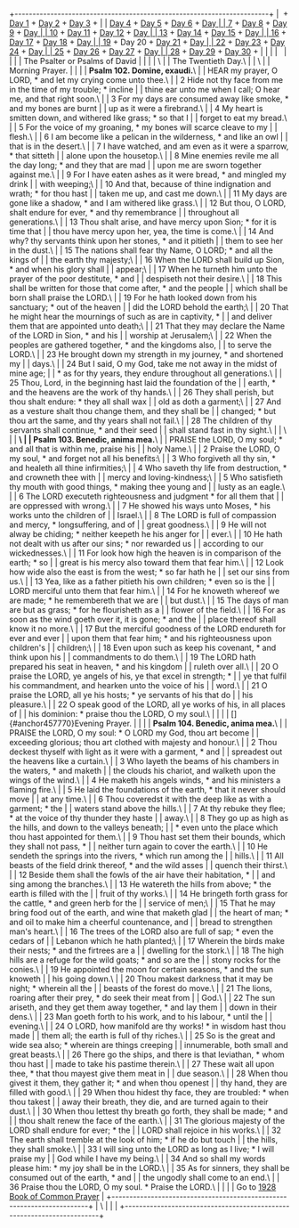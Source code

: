 +-----------------------------------------------------------------------+
|  + [Day 1](Day1.html) + [Day 2](Day2.html) + [Day 3](Day3.html) +     |
| [Day 4](Day4.html) + [Day 5](Day5.html) + [Day 6](Day6.html) + [Day   |
| 7](Day7.html) + [Day 8](Day8.html) + [Day 9](Day9.html) + [Day        |
| 10](Day10.html) + [Day 11](Day11.html) + [Day 12](Day12.html) + [Day  |
| 13](Day13.html) + [Day 14](Day14.html) + [Day 15](Day15.html) + [Day  |
| 16](Day16.html) + [Day 17](Day17.html) + [Day 18](Day18.html) + [Day  |
| 19](Day19.html) + Day 20 + [Day 21](Day21.html) + [Day                |
| 22](Day22.html) + [Day 23](Day23.html) + [Day 24](Day24.html) + [Day  |
| 25](Day25.html) + [Day 26](Day26.html) + [Day 27](Day27.html) + [Day  |
| 28](Day28.html) + [Day 29](Day29.html) + [Day 30](Day30.html) +       |
|                                                                       |
|                                                                       |
|                                                                       |
| The Psalter or Psalms of David                                        |
|                                                                       |
| \                                                                     |
| The Twentieth Day.\                                                   |
| \                                                                     |
| Morning Prayer.                                                       |
|                                                                       |
| **Psalm 102. Domine, exaudi.**\                                       |
| HEAR my prayer, O LORD, \* and let my crying come unto thee.\         |
| 2 Hide not thy face from me in the time of my trouble; \* incline     |
| thine ear unto me when I call; O hear me, and that right soon.\       |
| 3 For my days are consumed away like smoke, \* and my bones are burnt |
| up as it were a firebrand.\                                           |
| 4 My heart is smitten down, and withered like grass; \* so that I     |
| forget to eat my bread.\                                              |
| 5 For the voice of my groaning, \* my bones will scarce cleave to my  |
| flesh.\                                                               |
| 6 I am become like a pelican in the wilderness, \* and like an owl    |
| that is in the desert.\                                               |
| 7 I have watched, and am even as it were a sparrow, \* that sitteth   |
| alone upon the housetop.\                                             |
| 8 Mine enemies revile me all the day long; \* and they that are mad   |
| upon me are sworn together against me.\                               |
| 9 For I have eaten ashes as it were bread, \* and mingled my drink    |
| with weeping;\                                                        |
| 10 And that, because of thine indignation and wrath; \* for thou hast |
| taken me up, and cast me down.\                                       |
| 11 My days are gone like a shadow, \* and I am withered like grass.\  |
| 12 But thou, O LORD, shalt endure for ever, \* and thy remembrance    |
| throughout all generations.\                                          |
| 13 Thou shalt arise, and have mercy upon Sion; \* for it is time that |
| thou have mercy upon her, yea, the time is come.\                     |
| 14 And why? thy servants think upon her stones, \* and it pitieth     |
| them to see her in the dust.\                                         |
| 15 The nations shall fear thy Name, O LORD; \* and all the kings of   |
| the earth thy majesty;\                                               |
| 16 When the LORD shall build up Sion, \* and when his glory shall     |
| appear;\                                                              |
| 17 When he turneth him unto the prayer of the poor destitute, \* and  |
| despiseth not their desire.\                                          |
| 18 This shall be written for those that come after, \* and the people |
| which shall be born shall praise the LORD.\                           |
| 19 For he hath looked down from his sanctuary; \* out of the heaven   |
| did the LORD behold the earth;\                                       |
| 20 That he might hear the mournings of such as are in captivity, \*   |
| and deliver them that are appointed unto death;\                      |
| 21 That they may declare the Name of the LORD in Sion, \* and his     |
| worship at Jerusalem;\                                                |
| 22 When the peoples are gathered together, \* and the kingdoms also,  |
| to serve the LORD.\                                                   |
| 23 He brought down my strength in my journey, \* and shortened my     |
| days.\                                                                |
| 24 But I said, O my God, take me not away in the midst of mine age;   |
| \* as for thy years, they endure throughout all generations.\         |
| 25 Thou, Lord, in the beginning hast laid the foundation of the       |
| earth, \* and the heavens are the work of thy hands.\                 |
| 26 They shall perish, but thou shalt endure: \* they all shall wax    |
| old as doth a garment;\                                               |
| 27 And as a vesture shalt thou change them, and they shall be         |
| changed; \* but thou art the same, and thy years shall not fail.\     |
| 28 The children of thy servants shall continue, \* and their seed     |
| shall stand fast in thy sight.\                                       |
| \                                                                     |
| **\                                                                   |
| Psalm 103. Benedic, anima mea.**\                                     |
| PRAISE the LORD, O my soul; \* and all that is within me, praise his  |
| holy Name.\                                                           |
| 2 Praise the LORD, O my soul, \* and forget not all his benefits:\    |
| 3 Who forgiveth all thy sin, \* and healeth all thine infirmities;\   |
| 4 Who saveth thy life from destruction, \* and crowneth thee with     |
| mercy and loving-kindness;\                                           |
| 5 Who satisfieth thy mouth with good things, \* making thee young and |
| lusty as an eagle.\                                                   |
| 6 The LORD executeth righteousness and judgment \* for all them that  |
| are oppressed with wrong.\                                            |
| 7 He showed his ways unto Moses, \* his works unto the children of    |
| Israel.\                                                              |
| 8 The LORD is full of compassion and mercy, \* longsuffering, and of  |
| great goodness.\                                                      |
| 9 He will not alway be chiding; \* neither keepeth he his anger for   |
| ever.\                                                                |
| 10 He hath not dealt with us after our sins; \* nor rewarded us       |
| according to our wickednesses.\                                       |
| 11 For look how high the heaven is in comparison of the earth; \* so  |
| great is his mercy also toward them that fear him.\                   |
| 12 Look how wide also the east is from the west; \* so far hath he    |
| set our sins from us.\                                                |
| 13 Yea, like as a father pitieth his own children; \* even so is the  |
| LORD merciful unto them that fear him.\                               |
| 14 For he knoweth whereof we are made; \* he remembereth that we are  |
| but dust.\                                                            |
| 15 The days of man are but as grass; \* for he flourisheth as a       |
| flower of the field.\                                                 |
| 16 For as soon as the wind goeth over it, it is gone; \* and the      |
| place thereof shall know it no more.\                                 |
| 17 But the merciful goodness of the LORD endureth for ever and ever   |
| upon them that fear him; \* and his righteousness upon children\'s    |
| children;\                                                            |
| 18 Even upon such as keep his covenant, \* and think upon his         |
| commandments to do them.\                                             |
| 19 The LORD hath prepared his seat in heaven, \* and his kingdom      |
| ruleth over all.\                                                     |
| 20 O praise the LORD, ye angels of his, ye that excel in strength; \* |
| ye that fulfil his commandment, and hearken unto the voice of his     |
| word.\                                                                |
| 21 O praise the LORD, all ye his hosts; \* ye servants of his that do |
| his pleasure.\                                                        |
| 22 O speak good of the LORD, all ye works of his, in all places of    |
| his dominion: \* praise thou the LORD, O my soul.\                    |
|                                                                       |
| []{#anchor457770}Evening Prayer.                                      |
|                                                                       |
| **Psalm 104. Benedic, anima mea.**\                                   |
| PRAISE the LORD, O my soul: \* O LORD my God, thou art become         |
| exceeding glorious; thou art clothed with majesty and honour.\        |
| 2 Thou deckest thyself with light as it were with a garment, \* and   |
| spreadest out the heavens like a curtain.\                            |
| 3 Who layeth the beams of his chambers in the waters, \* and maketh   |
| the clouds his chariot, and walketh upon the wings of the wind.\      |
| 4 He maketh his angels winds, \* and his ministers a flaming fire.\   |
| 5 He laid the foundations of the earth, \* that it never should move  |
| at any time.\                                                         |
| 6 Thou coveredst it with the deep like as with a garment; \* the      |
| waters stand above the hills.\                                        |
| 7 At thy rebuke they flee; \* at the voice of thy thunder they haste  |
| away.\                                                                |
| 8 They go up as high as the hills, and down to the valleys beneath;   |
| \* even unto the place which thou hast appointed for them.\           |
| 9 Thou hast set them their bounds, which they shall not pass, \*      |
| neither turn again to cover the earth.\                               |
| 10 He sendeth the springs into the rivers, \* which run among the     |
| hills.\                                                               |
| 11 All beasts of the field drink thereof, \* and the wild asses       |
| quench their thirst.\                                                 |
| 12 Beside them shall the fowls of the air have their habitation, \*   |
| and sing among the branches.\                                         |
| 13 He watereth the hills from above; \* the earth is filled with the  |
| fruit of thy works.\                                                  |
| 14 He bringeth forth grass for the cattle, \* and green herb for the  |
| service of men;\                                                      |
| 15 That he may bring food out of the earth, and wine that maketh glad |
| the heart of man; \* and oil to make him a cheerful countenance, and  |
| bread to strengthen man\'s heart.\                                    |
| 16 The trees of the LORD also are full of sap; \* even the cedars of  |
| Lebanon which he hath planted;\                                       |
| 17 Wherein the birds make their nests; \* and the firtrees are a      |
| dwelling for the stork.\                                              |
| 18 The high hills are a refuge for the wild goats; \* and so are the  |
| stony rocks for the conies.\                                          |
| 19 He appointed the moon for certain seasons, \* and the sun knoweth  |
| his going down.\                                                      |
| 20 Thou makest darkness that it may be night; \* wherein all the      |
| beasts of the forest do move.\                                        |
| 21 The lions, roaring after their prey, \* do seek their meat from    |
| God.\                                                                 |
| 22 The sun ariseth, and they get them away together, \* and lay them  |
| down in their dens.\                                                  |
| 23 Man goeth forth to his work, and to his labour, \* until the       |
| evening.\                                                             |
| 24 O LORD, how manifold are thy works! \* in wisdom hast thou made    |
| them all; the earth is full of thy riches.\                           |
| 25 So is the great and wide sea also; \* wherein are things creeping  |
| innumerable, both small and great beasts.\                            |
| 26 There go the ships, and there is that leviathan, \* whom thou hast |
| made to take his pastime therein.\                                    |
| 27 These wait all upon thee, \* that thou mayest give them meat in    |
| due season.\                                                          |
| 28 When thou givest it them, they gather it; \* and when thou openest |
| thy hand, they are filled with good.\                                 |
| 29 When thou hidest thy face, they are troubled: \* when thou takest  |
| away their breath, they die, and are turned again to their dust.\     |
| 30 When thou lettest thy breath go forth, they shall be made; \* and  |
| thou shalt renew the face of the earth.\                              |
| 31 The glorious majesty of the LORD shall endure for ever; \* the     |
| LORD shall rejoice in his works.\                                     |
| 32 The earth shall tremble at the look of him; \* if he do but touch  |
| the hills, they shall smoke.\                                         |
| 33 I will sing unto the LORD as long as I live; \* I will praise my   |
| God while I have my being.\                                           |
| 34 And so shall my words please him: \* my joy shall be in the LORD.\ |
| 35 As for sinners, they shall be consumed out of the earth, \* and    |
| the ungodly shall come to an end.\                                    |
| 36 Praise thou the LORD, O my soul. \* Praise the LORD.\              |
|                                                                       |
| Go to [1928 Book of Common Prayer](../index.html)                     |
+-----------------------------------------------------------------------+
| \                                                                     |
| [](http://www.episcopalnet.org/DBS/DOR.html)                          |
+-----------------------------------------------------------------------+
